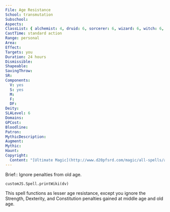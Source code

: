 ```yaml
---
File: Age Resistance
School: transmutation
Subschool: 
Aspects: 
ClassList: { alchemist: 4, druid: 6, sorcerer: 6, wizard: 6, witch: 6, occultist: 4, psychic: 6 }
CastTime: standard action
Range: personal
Area: 
Effect: 
Targets: you
Duration: 24 hours
Dismissible: 
Shapeable: 
SavingThrow: 
SR: 
Components:
  V: yes
  S: yes
  M: 
  F: 
  DF: 
Deity: 
SLALevel: 6
Domains: 
GPCost: 
Bloodline: 
Patron: 
MythicDescription: 
Augment: 
Mythic: 
Haunt: 
Copyright:
  Content: "[Ultimate Magic](http://www.d20pfsrd.com/magic/all-spells/a/age-resistance)"
---
```

Brief:: Ignore penalties from old age.

```dataviewjs
customJS.Spell.printWiki(dv)
```

This spell functions as lesser age resistance, except you ignore the Strength, Dexterity, and Constitution penalties gained at middle age and old age.

